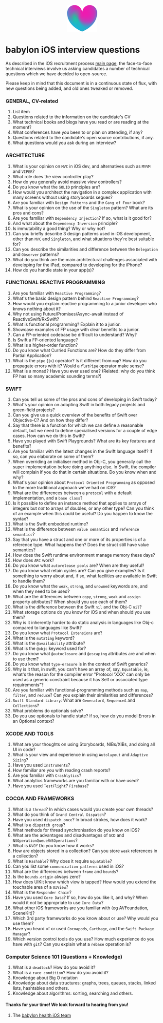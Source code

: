 <p align="center">
<img src="../logo.png">
</p>


babylon iOS interview questions
==================================

As described in the iOS recruitment process [main page](https://github.com/Babylonpartners/iOS-Interview-Demo/blob/master/README.md), the face-to-face technical interviews involve us asking candidates a number of technical questions which we have decided to open-source.

Please keep in mind that this document is in a continuous state of flux, with new questions being added, and old ones tweaked or removed.

### GENERAL, CV-related

 1. List item
 1. Questions related to the information on the candidate's CV
 1. What technical books and blogs have you read or are reading at the moment?
 1. What conferences have you been to or plan on attending, if any?
 1. Questions related to the candidate's open source contributions, if any.
 1. What questions would you ask during an interview?

### ARCHITECTURE

 1. What is your opinion on `MVC` in iOS dev, and alternatives such as `MVVM` and `VIPER`?
 1. What role does the view controller play?
 1. How do you generally avoid massive view controllers?
 1. Do you know what the `SOLID` principles are?
 1. How would you architect the navigation in a complex application with many screens without using storyboards segues?
 1. Are you familiar with `Design Patterns` and the `Gang of Four` book?
 1. What is your opinion on the use of the `Singleton` pattern? What are its pros and cons?
 1. Are you familiar with `Dependency Injection`? If so, what is it good for?
 1. And what about the `Dependency Inversion` principle?
 1. Is immutability a good thing? Why or why not?
 1. Can you briefly describe 3 design patterns used in iOS development, other than `MVC` and `Singleton`, and what situations they're best suitable for?
 1. Can you describe the similarities and difference between the `Delegation` and `Observer` patterns?
 1. What do you think are the main architectural challenges associated with developing for the iPad, compared to developing for the iPhone?
 1. How do you handle state in your app(s)?

### FUNCTIONAL REACTIVE PROGRAMMING
 1. Are you familiar with `Reactive Programming`?
 1. What's the basic design pattern behind `Reactive Programming`?
 1. How would you explain reactive programming to a junior developer who knows nothing about it?
 1. Why not using Future/Promises/Async-await instead of ReactiveSwift/RxSwift?
 1. What is functional programming? Explain it to a junior.
 1. Showcase examples of FP usage with clear benefits to a junior.
 1. Can a FP-oriented codebase be difficult to understand? Why?
 1. Is Swift a FP-oriented language?
 1. What is a higher-order function?
 1. Do you know what Curried Functions are? How do they differ from Partial Application?
 1. What is the `pipe` (`|>`) operator? Is it different from `map`? How do you propagate errors with it? Would a `flatPipe` operator make sense?
 1. What is a monad? Have you ever used one? (Related: why do you think FP has so many academic sounding terms?)

### SWIFT

 1. Can you tell us some of the pros and cons of developing in Swift today?
 1. What's your opinion on adopting Swift in both legacy projects and green-field projects?
 1. Can you give us a quick overview of the benefits of Swift over Objective-C? And on how they differ?
 1. Say that there is a function for which we can define a reasonable default, but we need to define specialised versions for a couple of edge cases. How can we do this in Swift?
 1. Have you played with Swift Playgrounds? What are its key features and benefits?
 1. Are you familiar with the latest changes in the Swift language itself? If so, can you elaborate on some of them?
 1. When overriding an initialiser method in Obj-C, you generally call the super implementation before doing anything else. In Swift, the compiler will complain if you do that in certain situations. Do you know when and why?
 1. What's your opinion about `Protocol Oriented Programming` as opposed to the more traditional approach we've had on iOS?
 1. What are the differences between a `protocol` with a default implementation, and a `base class`?
 1. Is it possible to define an instance method that applies to arrays of integers but *not* to arrays of doubles, or any other type? Can you think of an example when this could be useful? Do you happen to know the syntax?
 1. What is the Swift embedded runtime?
 1. What is the difference between `value semantics` and `reference semantics`?
 1. Say that you have a struct and one or more of its properties is of a reference type. What happens then? Does the struct still have value semantics?
 1. How does the Swift runtime environment manage memory these days?
 1. How does `ARC` work?
 1. Do you know what `autorelease pools` are? When are they useful?
 1. Do you know what retain cycles are? Can you give examples? Is it something to worry about and, if so, what facilities are available in Swift to handle them?
 1. Do you know what the `weak`, `strong`, and `unowned` keywords are, and when they need to be used?
 1. What are the differences between `copy`, `strong`, `weak` and `assign` property attributes? When should you use each of them?
 1. What is the difference between the Swift `nil` and the Obj-C `nil`?
 1. What storage options do you know for iOS and when should you use them?
 1. Why is it inherently harder to do static analysis in languages like Obj-c compared to languages like Swift?
 1. Do you know what `Protocol Extensions` are?
 1. What is the `mutating` keyword?
 1. What is the `@availability` attribute?
 1. What is the `@objc` keyword used for?
 1. Do you know what `@autoclosure` and `@escaping` attributes are and when to use them?
 1. Do you know what `type-erasure` is in the context of Swift generics?
 1. Why is it that, in swift, you can't have an array of, say, `Equatable`, ie, what's the reason for the compiler error "Protocol 'XXX' can only be used as a generic constraint because it has Self or associated type requirements"?
 1. Are you familiar with functional-programming methods such as `map`, `filter`, and `reduce`? Can you explain their similarities and differences?
 1. `Swift Standard Library`: What are `Generator`s, `Sequence`s and `Collection`s?
 1. What problems do optionals solve?
 1. Do you use optionals to handle state? If so, how do you model Errors in an Optional context?

### XCODE AND TOOLS

 1. What are your thoughts on using Storyboards, NIBs/XIBs, and doing all UI in code?
 1. What is your view and experience in using `Autolayout` and `Adaptive Sizing`?
 1. Have you used `Instruments`?
 1. How familiar are you with reading crash reports?
 1. Are you familiar with `Crashlytics`?
 1. What analytics frameworks are you familiar with or have used?
 1. Have you used `TestFlight`? `Firebase`?

### COCOA AND FRAMEWORKS

 1. What is a `thread`? In which cases would you create your own threads?
 1. What do you think of `Grand Central Dispatch`?
 1. Have you used `dispatch_once`? In broad strokes, how does it work?
 1. What is a `dispatch group`?
 1. What methods for thread synchronisation do you know on iOS?
 1. What are the advantages and disadvantages of `GCD` and `NSOperationQueue`/`NSOperations`?
 1. What is `KVO`? Do you know how it works?
 1. How are objects stored in a collection? Can you store `weak` references in a collection?
 1. What is `Hashable`? Why does it require `Equatable`?
 1. Can you list some `communication patterns` used in iOS?
 1. What are the differences between `frame` and `bounds`?
 1. Is the `bounds.origin` always zero?
 1. How does UIKit know which view is tapped? How would you extend the touchable area of a `UIView`?
 1. What is the `Responder Chain`?
 1. Have you used `Core Data`? If so, how do you like it, and why? When would it not be appropriate to use `Core Data`?
 1. What other iOS frameworks are you familiar with (eg AVFoundation, SceneKit)?
 1. Which 3rd party frameworks do you know about or use? Why would you use them?
 1. Have you heard of or used `Cocoapods`, `Carthage`, and the `Swift Package Manager`?
 1. Which version control tools do you use? How much experience do you have with `git`? Can you explain what a `rebase` operation is?

### Computer Science 101 (Questions + Knowledge)

 1. What is a `deadlock`? How do you avoid it?
 1. What is a `race condition`? How do you avoid it?
 1. Knowledge about Big O notation
 1. Knowledge about data structures: graphs, trees, queues, stacks, linked lists, hashtables and others.
 1. Knowledge about algorithms: sorting, searching and others.

#### Thanks for your time! We look forward to hearing from you!
 1. The [babylon health iOS team](http://github.com/Babylonpartners)
